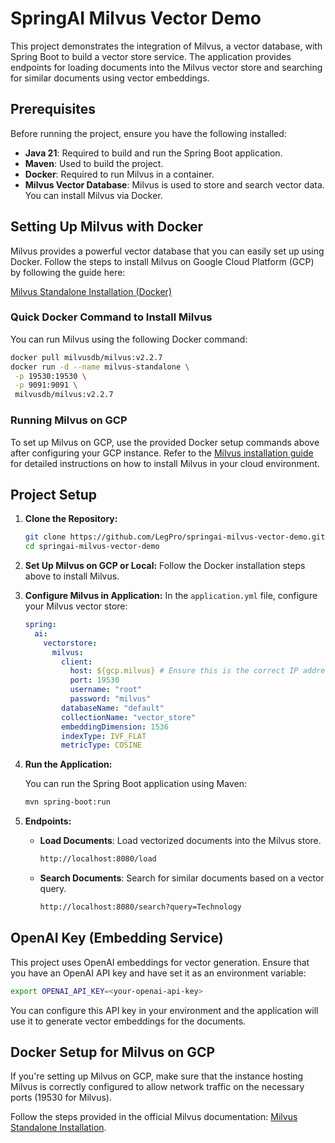 # SpringAI Milvus Vector Demo

This project demonstrates the integration of Milvus, a vector database, with Spring Boot to build a vector store service. The application provides endpoints for loading documents into the Milvus vector store and searching for similar documents using vector embeddings.

## Prerequisites

Before running the project, ensure you have the following installed:

- **Java 21**: Required to build and run the Spring Boot application.
- **Maven**: Used to build the project.
- **Docker**: Required to run Milvus in a container.
- **Milvus Vector Database**: Milvus is used to store and search vector data. You can install Milvus via Docker.

## Setting Up Milvus with Docker

Milvus provides a powerful vector database that you can easily set up using Docker. Follow the steps to install Milvus on Google Cloud Platform (GCP) by following the guide here:

[Milvus Standalone Installation (Docker)](https://milvus.io/docs/install_standalone-docker.md)

### Quick Docker Command to Install Milvus

You can run Milvus using the following Docker command:

```bash
docker pull milvusdb/milvus:v2.2.7
docker run -d --name milvus-standalone \
 -p 19530:19530 \
 -p 9091:9091 \
 milvusdb/milvus:v2.2.7
```

### Running Milvus on GCP

To set up Milvus on GCP, use the provided Docker setup commands above after configuring your GCP instance. Refer to the [Milvus installation guide](https://milvus.io/docs/install_standalone-docker.md) for detailed instructions on how to install Milvus in your cloud environment.

## Project Setup

1. **Clone the Repository:**
   ```bash
   git clone https://github.com/LegPro/springai-milvus-vector-demo.git
   cd springai-milvus-vector-demo
   ```

2. **Set Up Milvus on GCP or Local:**
   Follow the Docker installation steps above to install Milvus.

3. **Configure Milvus in Application:**
   In the `application.yml` file, configure your Milvus vector store:

   ```yaml
   spring:
     ai:
       vectorstore:
         milvus:
           client:
             host: ${gcp.milvus} # Ensure this is the correct IP address of your Milvus instance
             port: 19530
             username: "root"
             password: "milvus"
           databaseName: "default"
           collectionName: "vector_store"
           embeddingDimension: 1536
           indexType: IVF_FLAT
           metricType: COSINE
   ```

4. **Run the Application:**

   You can run the Spring Boot application using Maven:

   ```bash
   mvn spring-boot:run
   ```

5. **Endpoints:**

    - **Load Documents**: Load vectorized documents into the Milvus store.
      ```bash
      http://localhost:8080/load
      ```

    - **Search Documents**: Search for similar documents based on a vector query.
      ```bash
      http://localhost:8080/search?query=Technology
      ```

## OpenAI Key (Embedding Service)

This project uses OpenAI embeddings for vector generation. Ensure that you have an OpenAI API key and have set it as an environment variable:

```bash
export OPENAI_API_KEY=<your-openai-api-key>
```

You can configure this API key in your environment and the application will use it to generate vector embeddings for the documents.

## Docker Setup for Milvus on GCP

If you're setting up Milvus on GCP, make sure that the instance hosting Milvus is correctly configured to allow network traffic on the necessary ports (19530 for Milvus).

Follow the steps provided in the official Milvus documentation: [Milvus Standalone Installation](https://milvus.io/docs/install_standalone-docker.md).
